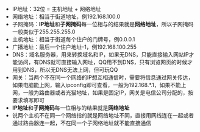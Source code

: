 - IP地址：32位 = 主机地址 + 网络地址
- 网络地址：相当于街道地址，例192.168.100.0
- 子网掩码：**IP地址**和**子网掩码**每一位相与的结果就是**网络地址**，所以子网掩码一般类似于255.255.255.0
- 主机地址：相当于街道每个住户的门牌号，例0.0.0.1
- 广播地址：最后一个住户地址-1，例192.168.100.255
- DNS：域名服务器，用来转换域名和IP，如果无DNS，只能直接输入网站IP才能访问，有DNS就可直接输入网址，QQ用不到DNS，只有浏览网页的时候才用到DNS，所以无DNS无法上网，但可玩QQ
- 网关：当两个不在同一个网络的IP想互相通信时，需要将信息通过网关传达，如果电脑能上网，输入ipconfig即可查看，一般为192.168.*.1，如果不能上网，一般为路由器或者光猫地址，如果是固定IP，网关是电信公司分配的，按要求填写即可
- **IP地址**和**子网掩码**每一位相与的结果就是**网络地址**
- 说两个主机不在同一个网络指的就是网络地址不同，直接用网线连在一起或者通过路由器连一起，不在同一个子网络地址就不能直接通信
